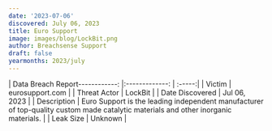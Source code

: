 ```yaml
---
date: '2023-07-06'
discovered: July 06, 2023
title: Euro Support
image: images/blog/LockBit.png
author: Breachsense Support
draft: false
yearmonths: 2023/july
---
```


| Data Breach Report------------:     |:-------------:    | :-----:|
| Victim      | eurosupport.com      | 
| Threat Actor      | LockBit      | 
| Date Discovered      | Jul 06, 2023      | 
| Description      | Euro Support is the leading independent manufacturer of top-quality custom made catalytic materials and other inorganic materials.      | 
| Leak Size      | Unknown      | 

